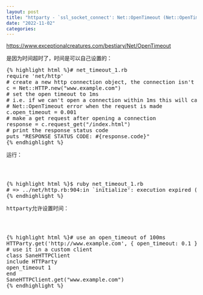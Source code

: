 ```yaml
---
layout: post
title: "httparty - `ssl_socket_connect': Net::OpenTimeout (Net::OpenTimeout)"
date: "2022-11-02"
categories: 
---
```

<p><a href="https://www.exceptionalcreatures.com/bestiary/Net/OpenTimeout">https://www.exceptionalcreatures.com/bestiary/Net/OpenTimeout</a></p>
<p>是因为时间超时了，时间是可以自己设置的：</p>
<div class="highlight">
<pre class="highlight ruby">
{% highlight html %}<span class="c1"># net_timeout_1.rb</span>
<span class="nb">require</span> <span class="s1">&#39;net/http&#39;</span>
<span class="c1"># create a new http connection object, the connection isn&#39;t made yet</span>
<span class="n">c</span> <span class="o">=</span> <span class="no">Net</span><span class="o">::</span><span class="no">HTTP</span><span class="p">.</span><span class="nf">new</span><span class="p">(</span><span class="s2">&quot;www.example.com&quot;</span><span class="p">)</span>
<span class="c1"># set the open timeout to 1ms</span>
<span class="c1"># i.e. if we can&#39;t open a connection within 1ms this will cause a</span>
<span class="c1"># Net::OpenTimeout error when the request is made</span>
<span class="n">c</span><span class="p">.</span><span class="nf">open_timeout</span> <span class="o">=</span> <span class="mf">0.001</span>
<span class="c1"># make a get request after opening a connection</span>
<span class="n">response</span> <span class="o">=</span> <span class="n">c</span><span class="p">.</span><span class="nf">request_get</span><span class="p">(</span><span class="s2">&quot;/index.html&quot;</span><span class="p">)</span>
<span class="c1"># print the response status code</span>
<span class="nb">puts</span> <span class="s2">&quot;RESPONSE STATUS CODE: </span><span class="si">#{</span><span class="n">response</span><span class="p">.</span><span class="nf">code</span><span class="si">}</span><span class="s2">&quot;</span>
{% endhighlight %}
<p>运行：</p>
<div class="highlight">
<pre class="highlight shell">
{% highlight html %}<span class="nv">$ </span>ruby net_timeout_1.rb
<span class="c"># =&gt; ../net/http.rb:904:in `initialize&#39;: execution expired (Net::OpenTimeout)</span>
{% endhighlight %}
<p>httparty允许设置时间：</p>
<div class="highlight">
<pre class="highlight ruby">
{% highlight html %}<span class="c1"># use an open_timeout of 100ms</span>
<span class="no">HTTParty</span><span class="p">.</span><span class="nf">get</span><span class="p">(</span><span class="s1">&#39;http://www.example.com&#39;</span><span class="p">,</span> <span class="p">{</span> <span class="ss">open_timeout: </span><span class="mf">0.1</span> <span class="p">})</span>
<span class="c1"># use it in a custom client</span>
<span class="k">class</span> <span class="nc">SaneHTTPClient</span>
<span class="kp">include</span> <span class="no">HTTParty</span>
<span class="n">open_timeout</span> <span class="mi">1</span>
<span class="k">end</span>
<span class="no">SaneHTTPClient</span><span class="p">.</span><span class="nf">get</span><span class="p">(</span><span class="s2">&quot;www.example.com&quot;</span><span class="p">)</span>
{% endhighlight %}
</div>
</div>
<p>&nbsp;</p>
<p>&nbsp;</p>
</div>
